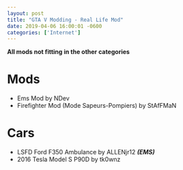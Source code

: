 ```yaml
--- 
layout: post
title: "GTA V Modding - Real Life Mod"
date: 2019-04-06 16:00:01 -0600
categories: ['Internet']
--- 
```


__All mods not fitting in the other categories__

# Mods
* Ems Mod by NDev
* Firefighter Mod (Mode Sapeurs-Pompiers) by StAfFMaN

# Cars
* LSFD Ford F350 Ambulance by ALLENjr12 ___(EMS)___
*  2016 Tesla Model S P90D by tk0wnz
